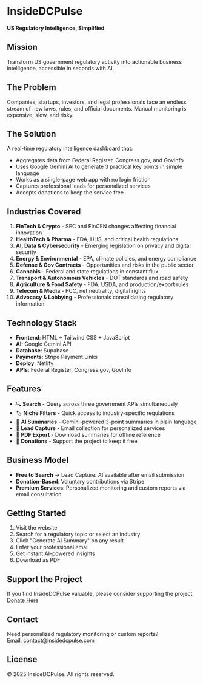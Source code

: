 # InsideDCPulse

**US Regulatory Intelligence, Simplified**

## Mission

Transform US government regulatory activity into actionable business intelligence, accessible in seconds with AI.

## The Problem

Companies, startups, investors, and legal professionals face an endless stream of new laws, rules, and official documents. Manual monitoring is expensive, slow, and risky.

## The Solution

A real-time regulatory intelligence dashboard that:

- Aggregates data from Federal Register, Congress.gov, and GovInfo
- Uses Google Gemini AI to generate 3 practical key points in simple language
- Works as a single-page web app with no login friction
- Captures professional leads for personalized services
- Accepts donations to keep the service free

## Industries Covered

1. **FinTech & Crypto** - SEC and FinCEN changes affecting financial innovation
2. **HealthTech & Pharma** - FDA, HHS, and critical health regulations
3. **AI, Data & Cybersecurity** - Emerging legislation on privacy and digital security
4. **Energy & Environmental** - EPA, climate policies, and energy compliance
5. **Defense & Gov Contracts** - Opportunities and risks in the public sector
6. **Cannabis** - Federal and state regulations in constant flux
7. **Transport & Autonomous Vehicles** - DOT standards and road safety
8. **Agriculture & Food Safety** - FDA, USDA, and production/export rules
9. **Telecom & Media** - FCC, net neutrality, digital rights
10. **Advocacy & Lobbying** - Professionals consolidating regulatory information

## Technology Stack

- **Frontend**: HTML + Tailwind CSS + JavaScript
- **AI**: Google Gemini API
- **Database**: Supabase
- **Payments**: Stripe Payment Links
- **Deploy**: Netlify
- **APIs**: Federal Register, Congress.gov, GovInfo

## Features

- 🔍 **Search** - Query across three government APIs simultaneously
- 🏷️ **Niche Filters** - Quick access to industry-specific regulations
- 🤖 **AI Summaries** - Gemini-powered 3-point summaries in plain language
- 📧 **Lead Capture** - Email collection for personalized services
- 📄 **PDF Export** - Download summaries for offline reference
- 💚 **Donations** - Support the project to keep it free

## Business Model

- **Free to Search** → Lead Capture: AI available after email submission
- **Donation-Based**: Voluntary contributions via Stripe
- **Premium Services**: Personalized monitoring and custom reports via email consultation

## Getting Started

1. Visit the website
2. Search for a regulatory topic or select an industry
3. Click "Generate AI Summary" on any result
4. Enter your professional email
5. Get instant AI-powered insights
6. Download as PDF

## Support the Project

If you find InsideDCPulse valuable, please consider supporting the project: [Donate Here](https://buy.stripe.com/4gM28s0xU0Ff4Cp5oN3wQ01)

## Contact

Need personalized regulatory monitoring or custom reports?  
Email: contact@insidedcpulse.com

## License

© 2025 InsideDCPulse. All rights reserved.
